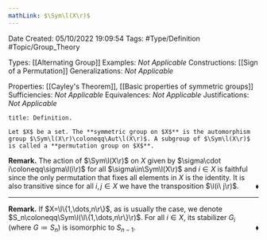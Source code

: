 ```yaml
---
mathLink: $\Sym\l(X\r)$
---
```


<div class="topSpace"></div>

Date Created: 05/10/2022 19:09:54
Tags: #Type/Definition #Topic/Group_Theory

Types: [[Alternating Group]]
Examples: _Not Applicable_
Constructions: [[Sign of a Permutation]]
Generalizations: _Not Applicable_

Properties: [[Cayley's Theorem]], [[Basic properties of symmetric groups]]
Sufficiencies: _Not Applicable_
Equivalences: _Not Applicable_
Justifications: _Not Applicable_

``` ad-Definition
title: Definition.

Let $X$ be a set. The **symmetric group on $X$** is the automorphism group $\Sym\l(X\r)\coloneqq\Aut\l(X\r)$. A subgroup of $\Sym\l(X\r)$ is called a **permutation group on $X$**.

```

<b>Remark.</b> The action of $\Sym\l(X\r)$ on $X$ given by $\sigma\cdot i\coloneqq\sigma\l(i\r)$ for all $\sigma\in\Sym\l(X\r)$ and $i\in X$ is faithful since the only permutation that fixes all elements in $X$ is the identity. It is also transitive since for all $i,j\in X$ we have the transposition $\l(i\ j\r)$. <span style="float:right;">$\blacklozenge$</span>

---

<b>Remark.</b> If $X=\l\{1,\dots,n\r\}$, as is usually the case, we denote $S_n\coloneqq\Sym\l(\l\{1,\dots,n\r\}\r)$. For all $i\in X$, its stabilizer $G_i$ (where $G\coloneqq S_n$) is isomorphic to $S_{n-1}$.<span style="float:right;">$\blacklozenge$</span>
